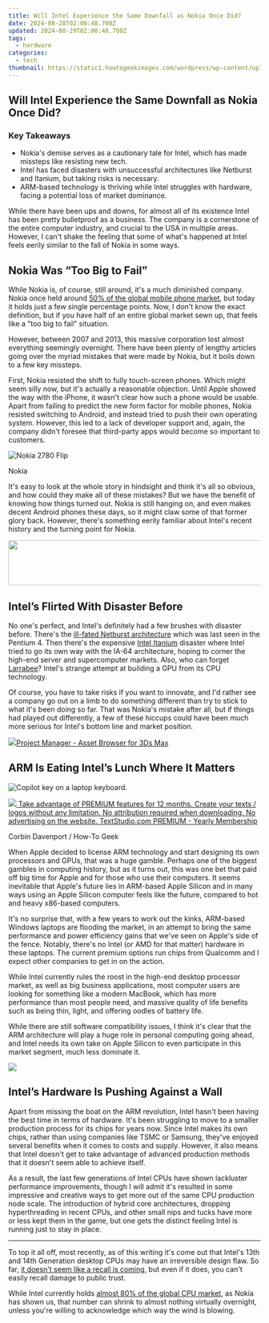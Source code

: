 ```yaml
---
title: Will Intel Experience the Same Downfall as Nokia Once Did?
date: 2024-08-28T02:00:48.708Z
updated: 2024-08-29T02:00:48.708Z
tags:
  - hardware
categories:
  - tech
thumbnail: https://static1.howtogeekimages.com/wordpress/wp-content/uploads/2024/08/in-this-photo-illustration-the-logo-of-intel-is-displayed-on-a-smartphone-withstock-market-declines-in-the-background.jpg
---
```


## Will Intel Experience the Same Downfall as Nokia Once Did?

### Key Takeaways

* Nokia's demise serves as a cautionary tale for Intel, which has made missteps like resisting new tech.
* Intel has faced disasters with unsuccessful architectures like Netburst and Itanium, but taking risks is necessary.
* ARM-based technology is thriving while Intel struggles with hardware, facing a potential loss of market dominance.

 While there have been ups and downs, for almost all of its existence Intel has been pretty bulletproof as a business. The company is a cornerstone of the entire computer industry, and crucial to the USA in multiple areas. However, I can't shake the feeling that some of what's happened at Intel feels eerily similar to the fall of Nokia in some ways.

##  Nokia Was “Too Big to Fail”

 While Nokia is, of course, still around, it's a much diminished company. Nokia once held around [50% of the global mobile phone market](https://www.statista.com/statistics/263438/market-share-held-by-nokia-smartphones-since-2007/), but today it holds just a few single percentage points. Now, I don't know the exact definition, but if you have half of an entire global market sewn up, that feels like a "too big to fail" situation.

 However, between 2007 and 2013, this massive corporation lost almost everything seemingly overnight. There have been plenty of lengthy articles going over the myriad mistakes that were made by Nokia, but it boils down to a few key missteps.

 First, Nokia resisted the shift to fully touch-screen phones. Which might seem silly now, but it's actually a reasonable objection. Until Apple showed the way with the iPhone, it wasn't clear how such a phone would be usable. Apart from failing to predict the new form factor for mobile phones, Nokia resisted switching to Android, and instead tried to push their own operating system. However, this led to a lack of developer support and, again, the company didn't foresee that third-party apps would become so important to customers.

![Nokia 2780 Flip](https://static1.howtogeekimages.com/wordpress/wp-content/uploads/2024/06/nokia_2780_flip-dtc-simple_and_e.jpg) 

Nokia

 It's easy to look at the whole story in hindsight and think it's all so obvious, and how could they make all of these mistakes? But we have the benefit of knowing how things turned out. Nokia is still hanging on, and even makes decent Android phones these days, so it might claw some of that former glory back. However, there's something eerily familiar about Intel's recent history and the turning point for Nokia.

<!-- affiliate ads begin -->
<a href="https://vapordna.pxf.io/c/5597632/1494880/17238" target="_top" id="1494880"><img src="//a.impactradius-go.com/display-ad/17238-1494880" border="0" alt="" width="728" height="90"/></a><img height="0" width="0" src="https://imp.pxf.io/i/5597632/1494880/17238" style="position:absolute;visibility:hidden;" border="0" />
<!-- affiliate ads end -->
##  Intel’s Flirted With Disaster Before

 No one's perfect, and Intel's definitely had a few brushes with disaster before. There's the [ill-fated Netburst architecture](https://chipsandcheese.com/2022/06/17/intels-netburst-failure-is-a-foundation-for-success/) which was last seen in the Pentium 4\. Then there's the expensive [Intel Itanium](https://arstechnica.com/gadgets/2023/11/next-linux-kernel-will-dump-itanium-intels-ill-fated-64-bit-server-cpus/) disaster where Intel tried to go its own way with the IA-64 architecture, hoping to corner the high-end server and supercomputer markets. Also, who can forget [Larrabee](https://extra-lessons.techidaily.com/enrich-experience-boost-productivity-top-podcast-tasks/)? Intel's strange attempt at building a GPU from its CPU technology.

 Of course, you have to take risks if you want to innovate, and I'd rather see a company go out on a limb to do something different than try to stick to what it's been doing so far. That was Nokia's mistake after all, but if things had played out differently, a few of these hiccups could have been much more serious for Intel's bottom line and market position.

<!-- affiliate ads begin -->
<a href="https://secure.2checkout.com/order/checkout.php?PRODS=4709458&QTY=1&AFFILIATE=108875&CART=1"><img src="https://3d-kstudio.com/wp-content/uploads/2014/02/Project-Manager-3D-Models-4-800x800.jpg" border="0">Project Manager - Asset Browser for 3Ds Max</a>
<!-- affiliate ads end -->
##  ARM Is Eating Intel’s Lunch Where It Matters

![Copilot key on a laptop keyboard.](https://static1.howtogeekimages.com/wordpress/wp-content/uploads/2024/07/copilot-key-on-a-laptop-keyboard-1.jpg) 

<!-- affiliate ads begin -->
<a href="https://secure.textstudio.com/order/checkout.php?PRODS=35633309&QTY=1&AFFILIATE=108875&CART=1"> <img src="https://secure.avangate.com/images/merchant/d6eb8222c9718486bdabce8b897380f7/products/3_premium-icon.png" border="0"> Take advantage of PREMIUM features for 12 months. 
Create your texts / logos without any limitation. 
No attribution required when downloading. 
No advertising on the website. 
 TextStudio.com  PREMIUM - Yearly Membership</a>
<!-- affiliate ads end -->
Corbin Davenport / How-To Geek

 When Apple decided to license ARM technology and start designing its own processors and GPUs, that was a huge gamble. Perhaps one of the biggest gambles in computing history, but as it turns out, this was one bet that paid off big time for Apple and for those who use their computers. It seems inevitable that Apple's future lies in ARM-based Apple Silicon and in many ways using an Apple Silicon computer feels like the future, compared to hot and heavy x86-based computers.

 It's no surprise that, with a few years to work out the kinks, ARM-based Windows laptops are flooding the market, in an attempt to bring the same performance and power efficiency gains that we've seen on Apple's side of the fence. Notably, there's no Intel (or AMD for that matter) hardware in these laptops. The current premium options run chips from Qualcomm and I expect other companies to get in on the action.

 While Intel currently rules the roost in the high-end desktop processor market, as well as big business applications, most computer users are looking for something like a modern MacBook, which has more performance than most people need, and massive quality of life benefits such as being thin, light, and offering oodles of battery life.

 While there are still software compatibility issues, I think it's clear that the ARM architecture will play a huge role in personal computing going ahead, and Intel needs its own take on Apple Silicon to even participate in this market segment, much less dominate it.

<!-- affiliate ads begin -->
<a href="https://shop.mondly.com/affiliate.php?ACCOUNT=ATISTUDI&AFFILIATE=108875&PATH=https%3A%2F%2Fwww.mondly.com%3FAFFILIATE%3D108875%26RESOURCE%3D%2BEducational%2B300x600%2B"><img src="https://secure.avangate.com/images/merchant/69c418c33ec2e1a4267fa9bb77fa1428/educational-300x600.gif" border="0"></a>
<!-- affiliate ads end -->
##  Intel’s Hardware Is Pushing Against a Wall

 Apart from missing the boat on the ARM revolution, Intel hasn't been having the best time in terms of hardware. It's been struggling to move to a smaller production process for its chips for years now. Since Intel makes its own chips, rather than using companies like TSMC or Samsung, they've enjoyed several benefits when it comes to costs and supply. However, it also means that Intel doesn't get to take advantage of advanced production methods that it doesn't seem able to achieve itself.

 As a result, the last few generations of Intel CPUs have shown lackluster performance improvements, though I will admit it's resulted in some impressive and creative ways to get more out of the same CPU production node scale. The introduction of hybrid core architectures, dropping hyperthreading in recent CPUs, and other small nips and tucks have more or less kept them in the game, but one gets the distinct feeling Intel is running just to stay in place.

---

 To top it all off, most recently, as of this writing it's come out that Intel's 13th and 14th Generation desktop CPUs may have an irreversible design flaw. So far, [it doesn't seem like a recall is coming](https://some-guidance.techidaily.com/updated-the-connoisseurs-guide-to-adding-precise-dates-on-images/), but even if it does, you can't easily recall damage to public trust.

 While Intel currently holds [almost 80% of the global CPU market](https://www.extremetech.com/computing/intel-holds-78-global-market-share-for-cpus-analyst), as Nokia has shown us, that number can shrink to almost nothing virtually overnight, unless you're willing to acknowledge which way the wind is blowing.

<ins class="adsbygoogle"
     style="display:block"
     data-ad-format="autorelaxed"
     data-ad-client="ca-pub-7571918770474297"
     data-ad-slot="1223367746"></ins>



<ins class="adsbygoogle"
     style="display:block"
     data-ad-client="ca-pub-7571918770474297"
     data-ad-slot="8358498916"
     data-ad-format="auto"
     data-full-width-responsive="true"></ins>


